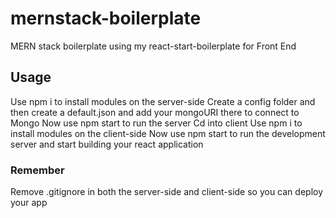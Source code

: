# mernstack-boilerplate
MERN stack boilerplate using my react-start-boilerplate for Front End
## Usage
Use npm i to install modules on the server-side
Create a config folder and then create a default.json and add your mongoURI there to connect to Mongo
Now use npm start to run the server
Cd into client
Use npm i to install modules on the client-side
Now use npm start to run the development server and start building your react application
### Remember
Remove .gitignore in both the server-side and client-side so you can deploy your app
